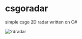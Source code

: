 # csgoradar
simple csgo 2D radar written on C#





![2dradar](https://user-images.githubusercontent.com/47096657/190869178-0990df71-ddbd-4221-b617-a09d0b73a3c4.PNG)

